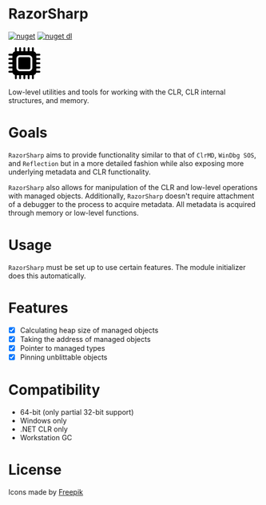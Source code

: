 # RazorSharp

[![nuget](https://img.shields.io/nuget/v/RazorSharp.svg?logo=NuGet)](https://www.nuget.org/packages/RazorSharp/)
[![nuget dl](https://img.shields.io/nuget/dt/RazorSharp.svg?logo=NuGet)](https://www.nuget.org/packages/RazorSharp/)

![Icon](https://github.com/Decimation/RazorSharp/raw/master/icon64.png)

Low-level utilities and tools for working with the CLR, CLR internal structures, and memory.

# Goals

`RazorSharp` aims to provide functionality similar to that of `ClrMD`, `WinDbg SOS`, and `Reflection` but in a more detailed fashion while also exposing more underlying metadata and CLR functionality.

`RazorSharp` also allows for manipulation of the CLR and low-level operations with managed objects. Additionally, `RazorSharp` doesn't require attachment of a debugger to the process to acquire metadata. All metadata is acquired through memory or low-level functions.

# Usage

`RazorSharp` must be set up to use certain features. The module initializer does this automatically.

# Features

- [x] Calculating heap size of managed objects
- [x] Taking the address of managed objects
- [x] Pointer to managed types
- [x] Pinning unblittable objects

# Compatibility
- 64-bit (only partial 32-bit support)
- Windows only
- .NET CLR only
- Workstation GC

# License

Icons made by <a href="https://www.freepik.com/" title="Freepik">Freepik</a>
